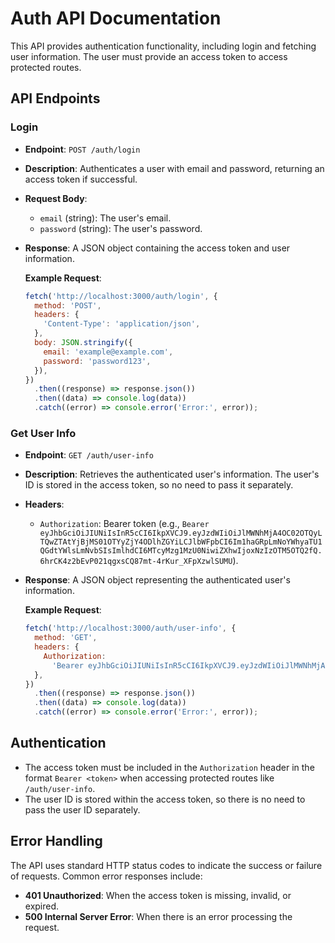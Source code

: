 # Auth API Documentation

This API provides authentication functionality, including login and fetching user information. The user must provide an access token to access protected routes.

## API Endpoints

### Login

- **Endpoint**: `POST /auth/login`
- **Description**: Authenticates a user with email and password, returning an access token if successful.
- **Request Body**:
  - `email` (string): The user's email.
  - `password` (string): The user's password.
- **Response**: A JSON object containing the access token and user information.

  **Example Request**:

  ```javascript
  fetch('http://localhost:3000/auth/login', {
    method: 'POST',
    headers: {
      'Content-Type': 'application/json',
    },
    body: JSON.stringify({
      email: 'example@example.com',
      password: 'password123',
    }),
  })
    .then((response) => response.json())
    .then((data) => console.log(data))
    .catch((error) => console.error('Error:', error));
  ```

### Get User Info

- **Endpoint**: `GET /auth/user-info`
- **Description**: Retrieves the authenticated user's information. The user's ID is stored in the access token, so no need to pass it separately.
- **Headers**:
  - `Authorization`: Bearer token (e.g., `Bearer eyJhbGciOiJIUNiIsInR5cCI6IkpXVCJ9.eyJzdWIiOiJlMWNhMjA4OC02OTQyLTQwZTAtYjBjMS01OTYyZjY4ODlhZGYiLCJlbWFpbCI6Im1haGRpLmNoYWhyaTU1QGdtYWlsLmNvbSIsImlhdCI6MTcyMzg1MzU0NiwiZXhwIjoxNzIzOTM5OTQ2fQ.6hrCK4z2bEvP021qgxsCQ87mt-4rKur_XFpXzwlSUMU`).
- **Response**: A JSON object representing the authenticated user's information.

  **Example Request**:

  ```javascript
  fetch('http://localhost:3000/auth/user-info', {
    method: 'GET',
    headers: {
      Authorization:
        'Bearer eyJhbGciOiJIUNiIsInR5cCI6IkpXVCJ9.eyJzdWIiOiJlMWNhMjA4OC02OTQyLTQwZTAtYjBjMS01OTYyZjY4ODlhZGYiLCJlbWFpbCI6Im1haGRpLmNoYWhyaTU1QGdtYWlsLmNvbSIsImlhdCI6MTcyMzg1MzU0NiwiZXhwIjoxNzIzOTM5OTQ2fQ.6hrCK4z2bEvP021qgxsCQ87mt-4rKur_XFpXzwlSUMU',
    },
  })
    .then((response) => response.json())
    .then((data) => console.log(data))
    .catch((error) => console.error('Error:', error));
  ```

## Authentication

- The access token must be included in the `Authorization` header in the format `Bearer <token>` when accessing protected routes like `/auth/user-info`.
- The user ID is stored within the access token, so there is no need to pass the user ID separately.

## Error Handling

The API uses standard HTTP status codes to indicate the success or failure of requests. Common error responses include:

- **401 Unauthorized**: When the access token is missing, invalid, or expired.
- **500 Internal Server Error**: When there is an error processing the request.
